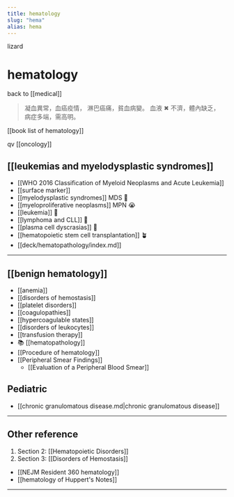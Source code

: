 ```yaml
---
title: hematology
slug: "hema"
alias: hema
---
```


lizard

# hematology

back to [[medical]]

> 凝血異常，血癌疫情，
> 淋巴癌痛，貧血病變。
> 血液 ✖ 不濟，體內缺乏，
> 病症多端，需高明。

[[book list of hematology]]

qv [[oncology]]

## [[leukemias and myelodysplastic syndromes]]

- [[WHO 2016 Classification of Myeloid Neoplasms and Acute Leukemia]]
- [[surface marker]]
- [[myelodysplastic syndromes]] MDS 🌸
- [[myeloproliferative neoplasms]] MPN 😭
- [[leukemia]] 🍹
- [[lymphoma and CLL]] 🍋
- [[plasma cell dyscrasias]] 🦀
- [[hematopoietic stem cell transplantation]] 🪴
- [[deck/hematopathology/index.md]]

---

## [[benign hematology]]

- [[anemia]]
- [[disorders of hemostasis]]
- [[platelet disorders]]
- [[coagulopathies]]
- [[hypercoagulable states]]
- [[disorders of leukocytes]]
- [[transfusion therapy]]
- 📚 [[hematopathology]]
- [[Procedure of hematology]]
- [[Peripheral Smear Findings]]
  - [[Evaluation of a Peripheral Blood Smear]]

## Pediatric 

- [[chronic granulomatous disease.md|chronic granulomatous disease]]

---

## Other reference

1. Section 2: [[Hematopoietic Disorders]]
2. Section 3: [[Disorders of Hemostasis]]

- [[NEJM Resident 360 hematology]]
- [[hematology of Huppert's Notes]]

---
